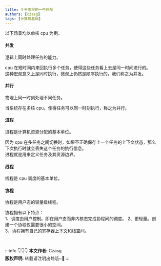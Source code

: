 ```yaml
---
title: 关于协程的一些理解
authors: [czasg]
tags: [计算机基础]
---
```



<!--truncate-->


以下场景均以单核 cpu 为例。

#### 并发
逻辑上同时处理任务的能力。

cpu 在短时间内来回执行多个任务，使得这些任务看上去是同一时间进行的。  
这种宏观意义上是同时执行，微观上仍然是顺序执行的，我们称之为并发。

#### 并行
物理上同一时刻处理不同任务。

当系统存在多核 cpu，使得任务可以同一时刻执行，称之为并行。

#### 进程
进程是计算机资源分配的基本单位。  

因为 cpu 在多任务之间切换时，如果不正确保存上一个任务的上下文状态，那么下次执行时就会丢失这个任务的执行信息。   
进程就是用来定义任务及其资源边界。

#### 线程
线程是 cpu 调度的基本单位。


#### 协程
协程是用户态的轻量级线程。

协程拥有以下特点：  
1、调度由用户控制。即在用户态而非内核态完成协程间的调度。 
2、更轻量。创建一个协程仅需要很小的空间。   
3、协程拥有自己的寄存器上下文和栈空间。   


<br/>

:::info 👇👇👇
**本文作者:** Czasg    
**版权声明:** 转载请注明出处哦~👮‍
:::
